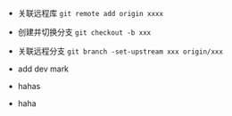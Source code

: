 - 关联远程库 `git remote add origin xxxx`
- 创建并切换分支 `git checkout -b xxx`
- 关联远程分支 `git branch -set-upstream xxx origin/xxx`
- add dev mark
  
- hahas
- haha
